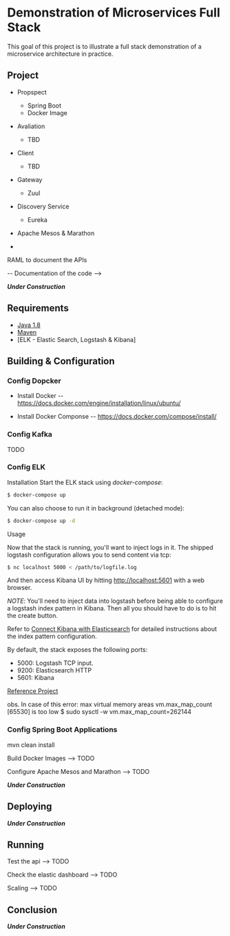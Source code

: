 # Demonstration of Microservices Full Stack
This goal of this project is to illustrate a full stack demonstration of a microservice architecture in practice.

## Project

- Propspect
	- Spring Boot
	- Docker Image
- Avaliation
	- TBD
- Client
	- TBD

- Gateway
	- Zuul

- Discovery Service
	- Eureka
- Apache Mesos & Marathon
- 

RAML to document the APIs

-- Documentation of the code --> 

*******Under Construction*******

## Requirements
- [Java 1.8](http://www.oracle.com/technetwork/pt/java/javase/downloads/jdk8-downloads-2133151.html)
- [Maven](https://maven.apache.org/)
- [ELK - Elastic Search, Logstash & Kibana]


## Building & Configuration

### Config Dopcker
- Install Docker
-- https://docs.docker.com/engine/installation/linux/ubuntu/

- Install Docker Componse
-- https://docs.docker.com/compose/install/


### Config Kafka
TODO



### Config ELK
Installation
Start the ELK stack using *docker-compose*:

```bash
$ docker-compose up
```

You can also choose to run it in background (detached mode):

```bash
$ docker-compose up -d
```

Usage

Now that the stack is running, you'll want to inject logs in it. The shipped logstash configuration allows you to send content via tcp:

```bash
$ nc localhost 5000 < /path/to/logfile.log
```

And then access Kibana UI by hitting [http://localhost:5601](http://localhost:5601) with a web browser.

*NOTE*: You'll need to inject data into logstash before being able to configure a logstash index pattern in Kibana. Then all you should have to do is to hit the create button.

Refer to [Connect Kibana with Elasticsearch](https://www.elastic.co/guide/en/kibana/current/connect-to-elasticsearch.html) for detailed instructions about the index pattern configuration.

By default, the stack exposes the following ports:
* 5000: Logstash TCP input.
* 9200: Elasticsearch HTTP
* 5601: Kibana

[Reference Project](https://github.com/deviantony/docker-elk)

obs. In case of this error: max virtual memory areas vm.max_map_count [65530] is too low
$ sudo sysctl -w vm.max_map_count=262144

### Config Spring Boot Applications
mvn clean install

Build Docker Images --> TODO

Configure Apache Mesos and Marathon --> TODO

*******Under Construction*******

## Deploying
*******Under Construction*******

## Running

Test the api --> TODO

Check the elastic dashboard  --> TODO

Scaling  --> TODO

## Conclusion
*******Under Construction*******



